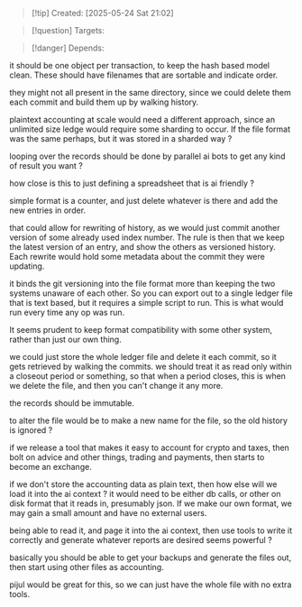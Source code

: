 
>[!tip] Created: [2025-05-24 Sat 21:02]

>[!question] Targets: 

>[!danger] Depends: 

it should be one object per transaction, to keep the hash based model clean.
These should have filenames that are sortable and indicate order.

they might not all present in the same directory, since we could delete them each commit and build them up by walking history.

plaintext accounting at scale would need a different approach, since an unlimited size ledge would require some sharding to occur.  If the file format was the same perhaps, but it was stored in a sharded way ?

looping over the records should be done by parallel ai bots to get any kind of result you want ?

how close is this to just defining a spreadsheet that is ai friendly ?

simple format is a counter, and just delete whatever is there and add the new entries in order.

that could allow for rewriting of history, as we would just commit another version of some already used index number.  The rule is then that we keep the latest version of an entry, and show the others as versioned history.  Each rewrite would hold some metadata about the commit they were updating.

it binds the git versioning into the file format more than keeping the two systems unaware of each other.  So you can export out to a single ledger file that is text based, but it requires a simple script to run.  This is what would run every time any op was run.

It seems prudent to keep format compatibility with some other system, rather than just our own thing.

we could just store the whole ledger file and delete it each commit, so it gets retrieved by walking the commits.  we should treat it as read only within a closeout period or something, so that when a period closes, this is when we delete the file, and then you can't change it any more.

the records should be immutable.

to alter the file would be to make a new name for the file, so the old history is ignored ?

if we release a tool that makes it easy to account for crypto and taxes, then bolt on advice and other things, trading and payments, then starts to become an exchange.

if we don't store the accounting data as plain text, then how else will we load it into the ai context ?  it would need to be either db calls, or other on disk format that it reads in, presumably json.  If we make our own format, we may gain a small amount and have no external users. 

being able to read it, and page it into the ai context, then use tools to write it correctly and generate whatever reports are desired seems powerful ?

basically you should be able to get your backups and generate the files out, then start using other files as accounting.

pijul would be great for this, so we can just have the whole file with no extra tools.